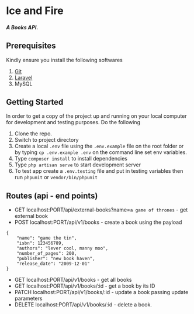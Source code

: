 # Ice and Fire

##### A Books API.

## Prerequisites

Kindly ensure you install the following softwares

1. [Git](https://git-scm.com/)
2. [Laravel](https://laravel.com)
3. MySQL

## Getting Started

In order to get a copy of the project up and running on your local computer for development and testing purposes.
Do the following

1. Clone the repo.
2. Switch to project directory
3. Create a local `.env` file using the `.env.example` file on the root folder or by typing `cp .env.example .env` on the command line set env variables.
4. Type `composer install` to install dependencies
5. Type `php artisan serve` to start development server 
6. To test app create a `.env.testing` file and put in testing variables then  run `phpunit` or `vendor/bin/phpunit`

## Routes (api - end points)

- GET  localhost:PORT/api/external-books?name=`a game of thrones` - get external book
- POST  localhost:PORT/api/v1/books - create a book
using the payload
```
{
    "name": "game the tin",
    "isbn": 123456789,
    "authors": "lever cool, manny moo",
    "number_of_pages": 200,
    "publisher": "new book haven",
    "release_date": "2009-12-01" 
}
```

- GET  localhost:PORT/api/v1/books - get all books
- GET  localhost:PORT/api/v1/books/:id - get a book by its ID
- PATCH  localhost:PORT/api/v1/books/:id - update a book passing update parameters
- DELETE  localhost:PORT/api/v1/books/:id - delete a book. 

